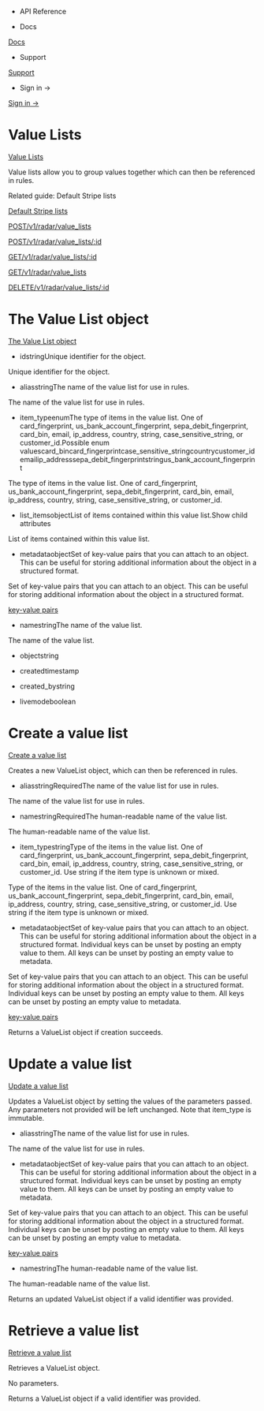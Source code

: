 - API Reference

- Docs

[Docs](/)

- Support

[Support](https://support.stripe.com)

- Sign in →

[Sign in →](https://dashboard.stripe.com/login)

# Value Lists

[Value Lists](/api/radar/value_lists)

Value lists allow you to group values together which can then be referenced in rules.

Related guide: Default Stripe lists

[Default Stripe lists](/radar/lists#managing-list-items)

[POST/v1/radar/value_lists](/api/radar/value_lists/create)

[POST/v1/radar/value_lists/:id](/api/radar/value_lists/update)

[GET/v1/radar/value_lists/:id](/api/radar/value_lists/retrieve)

[GET/v1/radar/value_lists](/api/radar/value_lists/list)

[DELETE/v1/radar/value_lists/:id](/api/radar/value_lists/delete)

# The Value List object

[The Value List object](/api/radar/value_lists/object)

- idstringUnique identifier for the object.

Unique identifier for the object.

- aliasstringThe name of the value list for use in rules.

The name of the value list for use in rules.

- item_typeenumThe type of items in the value list. One of card_fingerprint, us_bank_account_fingerprint, sepa_debit_fingerprint, card_bin, email, ip_address, country, string, case_sensitive_string, or customer_id.Possible enum valuescard_bincard_fingerprintcase_sensitive_stringcountrycustomer_idemailip_addresssepa_debit_fingerprintstringus_bank_account_fingerprint

The type of items in the value list. One of card_fingerprint, us_bank_account_fingerprint, sepa_debit_fingerprint, card_bin, email, ip_address, country, string, case_sensitive_string, or customer_id.

- list_itemsobjectList of items contained within this value list.Show child attributes

List of items contained within this value list.

- metadataobjectSet of key-value pairs that you can attach to an object. This can be useful for storing additional information about the object in a structured format.

Set of key-value pairs that you can attach to an object. This can be useful for storing additional information about the object in a structured format.

[key-value pairs](/api/metadata)

- namestringThe name of the value list.

The name of the value list.

- objectstring

- createdtimestamp

- created_bystring

- livemodeboolean

# Create a value list

[Create a value list](/api/radar/value_lists/create)

Creates a new ValueList object, which can then be referenced in rules.

- aliasstringRequiredThe name of the value list for use in rules.

The name of the value list for use in rules.

- namestringRequiredThe human-readable name of the value list.

The human-readable name of the value list.

- item_typestringType of the items in the value list. One of card_fingerprint, us_bank_account_fingerprint, sepa_debit_fingerprint, card_bin, email, ip_address, country, string, case_sensitive_string, or customer_id. Use string if the item type is unknown or mixed.

Type of the items in the value list. One of card_fingerprint, us_bank_account_fingerprint, sepa_debit_fingerprint, card_bin, email, ip_address, country, string, case_sensitive_string, or customer_id. Use string if the item type is unknown or mixed.

- metadataobjectSet of key-value pairs that you can attach to an object. This can be useful for storing additional information about the object in a structured format. Individual keys can be unset by posting an empty value to them. All keys can be unset by posting an empty value to metadata.

Set of key-value pairs that you can attach to an object. This can be useful for storing additional information about the object in a structured format. Individual keys can be unset by posting an empty value to them. All keys can be unset by posting an empty value to metadata.

[key-value pairs](/api/metadata)

Returns a ValueList object if creation succeeds.

# Update a value list

[Update a value list](/api/radar/value_lists/update)

Updates a ValueList object by setting the values of the parameters passed. Any parameters not provided will be left unchanged. Note that item_type is immutable.

- aliasstringThe name of the value list for use in rules.

The name of the value list for use in rules.

- metadataobjectSet of key-value pairs that you can attach to an object. This can be useful for storing additional information about the object in a structured format. Individual keys can be unset by posting an empty value to them. All keys can be unset by posting an empty value to metadata.

Set of key-value pairs that you can attach to an object. This can be useful for storing additional information about the object in a structured format. Individual keys can be unset by posting an empty value to them. All keys can be unset by posting an empty value to metadata.

[key-value pairs](/api/metadata)

- namestringThe human-readable name of the value list.

The human-readable name of the value list.

Returns an updated ValueList object if a valid identifier was provided.

# Retrieve a value list

[Retrieve a value list](/api/radar/value_lists/retrieve)

Retrieves a ValueList object.

No parameters.

Returns a ValueList object if a valid identifier was provided.
